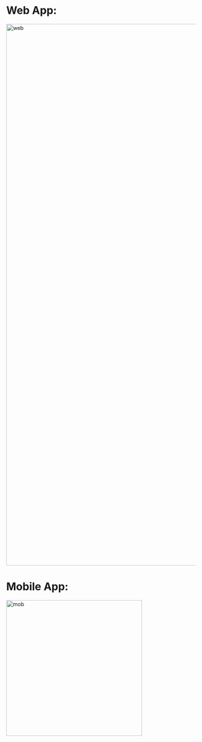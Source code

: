 <h1>Web App:</h1>
<img width="1440" alt="web" src="https://user-images.githubusercontent.com/54724990/209679193-3b1af4be-e668-4b18-ab10-afe6e8c47974.png">

<h1>Mobile App:</h1>
<img width="361" alt="mob" src="https://user-images.githubusercontent.com/54724990/209679884-d7c044ff-354d-4fff-b4b9-29252eca7511.png">

